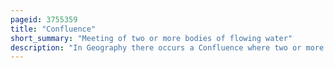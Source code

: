 ```yaml
---
pageid: 3755359
title: "Confluence"
short_summary: "Meeting of two or more bodies of flowing water"
description: "In Geography there occurs a Confluence where two or more Watercourses join together to form a single Channel. A Confluence can occur in several Configurations at the Point where a tributary joins a larger River or where two Streams meet to become the Source of a new Name in a River or where two separated Channels of a River Rejoin."
---
```

